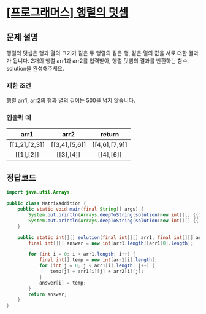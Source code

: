 # [\[프로그래머스\] 행렬의 덧셈](https://programmers.co.kr/learn/courses/30/lessons/12950)

## 문제 설명

행렬의 덧셈은 행과 열의 크기가 같은 두 행렬의 같은 행, 같은 열의 값을 서로 더한 결과가 됩니다. 2개의 행렬 arr1과 arr2를 입력받아, 행렬 덧셈의 결과를 반환하는 함수, solution을 완성해주세요.

### 제한 조건

행렬 arr1, arr2의 행과 열의 길이는 500을 넘지 않습니다.

### 입출력 예

arr1 | arr2 | return
:---: | :---: | :---:
[[1,2],[2,3]] | [[3,4],[5,6]] | [[4,6],[7,9]]
[[1],[2]] | [[3],[4]] | [[4],[6]]

## 정답코드

```java
import java.util.Arrays;

public class MatrixAddition {
    public static void main(final String[] args) {
        System.out.println(Arrays.deepToString(solution(new int[][] {{1, 2}, {2, 3}}, new int[][] {{3, 4}, {5, 6}})));
        System.out.println(Arrays.deepToString(solution(new int[][] {{1}, {2}}, new int[][] {{3}, {4}})));
    }

    public static int[][] solution(final int[][] arr1, final int[][] arr2) {
        final int[][] answer = new int[arr1.length][arr1[0].length];

        for (int i = 0; i < arr1.length; i++) {
            final int[] temp = new int[arr1[i].length];
            for (int j = 0; j < arr1[i].length; j++) {
                temp[j] = arr1[i][j] + arr2[i][j];
            }
            answer[i] = temp;
        }
        return answer;
    }
}

```
